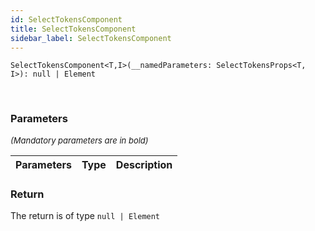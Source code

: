 ```yaml
---
id: SelectTokensComponent
title: SelectTokensComponent
sidebar_label: SelectTokensComponent
---
```


```tsx
SelectTokensComponent<T,I>(__namedParameters: SelectTokensProps<T, I>): null | Element
```
<br/>



### Parameters

<font size="2"><i>(Mandatory parameters are in bold)</i></font>

| Parameters | Type | Description |
| --------- | ---- | ----------- |


### Return



The return is of type <code>null | Element</code>